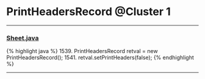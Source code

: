 # PrintHeadersRecord @Cluster 1

***

### [Sheet.java](https://searchcode.com/codesearch/view/15642365/)
{% highlight java %}
1539. PrintHeadersRecord retval = new PrintHeadersRecord();
1541. retval.setPrintHeaders(false);
{% endhighlight %}

***


